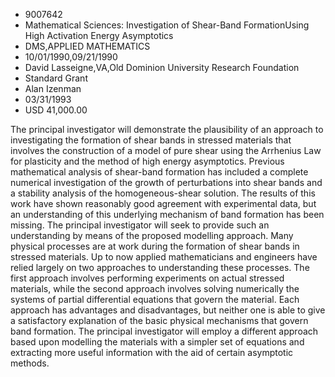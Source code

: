 
* 9007642
* Mathematical Sciences: Investigation of Shear-Band FormationUsing High Activation Energy Asymptotics
* DMS,APPLIED MATHEMATICS
* 10/01/1990,09/21/1990
* David Lasseigne,VA,Old Dominion University Research Foundation
* Standard Grant
* Alan Izenman
* 03/31/1993
* USD 41,000.00

The principal investigator will demonstrate the plausibility of an approach to
investigating the formation of shear bands in stressed materials that involves
the construction of a model of pure shear using the Arrhenius Law for plasticity
and the method of high energy asymptotics. Previous mathematical analysis of
shear-band formation has included a complete numerical investigation of the
growth of perturbations into shear bands and a stability analysis of the
homogeneous-shear solution. The results of this work have shown reasonably good
agreement with experimental data, but an understanding of this underlying
mechanism of band formation has been missing. The principal investigator will
seek to provide such an understanding by means of the proposed modelling
approach. Many physical processes are at work during the formation of shear
bands in stressed materials. Up to now applied mathematicians and engineers have
relied largely on two approaches to understanding these processes. The first
approach involves performing experiments on actual stressed materials, while the
second approach involves solving numerically the systems of partial differential
equations that govern the material. Each approach has advantages and
disadvantages, but neither one is able to give a satisfactory explanation of the
basic physical mechanisms that govern band formation. The principal investigator
will employ a different approach based upon modelling the materials with a
simpler set of equations and extracting more useful information with the aid of
certain asymptotic methods.
